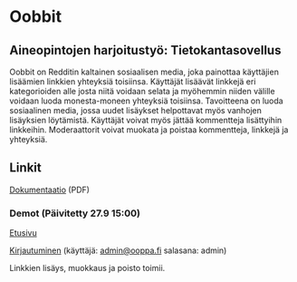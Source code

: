 # Oobbit

## Aineopintojen harjoitustyö: Tietokantasovellus

Oobbit on Redditin kaltainen sosiaalisen media, joka painottaa käyttäjien lisäämien linkkien yhteyksiä toisiinsa. Käyttäjät lisäävät linkkejä eri kategorioiden alle josta niitä voidaan selata ja myöhemmin niiden välille voidaan luoda monesta-moneen yhteyksiä toisiinsa. Tavoitteena on luoda sosiaalinen media, jossa uudet lisäykset helpottavat myös vanhojen lisäyksien löytämistä. Käyttäjät voivat myös jättää kommentteja lisättyihin linkkeihin. Moderaattorit voivat muokata ja poistaa kommentteja, linkkejä ja yhteyksiä.

## Linkit

[Dokumentaatio](/docs/dokumentaatio.pdf) (PDF)

### Demot (Päivitetty 27.9 15:00)

[Etusivu](http://ooppa.fi:8181/)

[Kirjautuminen](http://ooppa.fi:8181/login) (käyttäjä: admin@ooppa.fi salasana: admin)

Linkkien lisäys, muokkaus ja poisto toimii.
